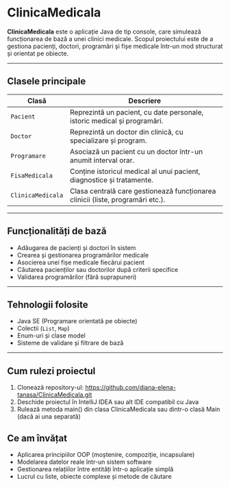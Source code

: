 # ClinicaMedicala

**ClinicaMedicala** este o aplicație Java de tip console, care simulează funcționarea de bază a unei clinici medicale. 
Scopul proiectului este de a gestiona pacienți, doctori, programări și fișe medicale într-un mod structurat și orientat pe obiecte.

---

## Clasele principale

| Clasă             | Descriere                                                                 |
|------------------|--------------------------------------------------------------------------|
| `Pacient`         | Reprezintă un pacient, cu date personale, istoric medical și programări. |
| `Doctor`          | Reprezintă un doctor din clinică, cu specializare și program.            |
| `Programare`      | Asociază un pacient cu un doctor într-un anumit interval orar.           |
| `FisaMedicala`    | Conține istoricul medical al unui pacient, diagnostice și tratamente.    |
| `ClinicaMedicala` | Clasa centrală care gestionează funcționarea clinicii (liste, programări etc.). |

---

## Funcționalități de bază

- Adăugarea de pacienți și doctori în sistem
- Crearea și gestionarea programărilor medicale
- Asocierea unei fișe medicale fiecărui pacient
- Căutarea pacienților sau doctorilor după criterii specifice
- Validarea programărilor (fără suprapuneri)

---

## Tehnologii folosite

- Java SE (Programare orientată pe obiecte)
- Colectii (`List`, `Map`)
- Enum-uri și clase model
- Sisteme de validare și filtrare de bază

---

## Cum rulezi proiectul

1. Clonează repository-ul: https://github.com/diana-elena-tanasa/ClinicaMedicala.git
2. Deschide proiectul în IntelliJ IDEA sau alt IDE compatibil cu Java
3. Rulează metoda main() din clasa ClinicaMedicala sau dintr-o clasă Main (dacă ai una separată)

## Ce am învățat
- Aplicarea principiilor OOP (moștenire, compoziție, incapsulare)
- Modelarea datelor reale într-un sistem software
- Gestionarea relațiilor între entități într-o aplicație simplă
- Lucrul cu liste, obiecte complexe și metode de căutare